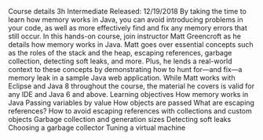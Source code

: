 Course details
3h
Intermediate
Released: 12/19/2018
By taking the time to learn how memory works in Java, you can avoid introducing problems in your code, as well as more effectively find and fix any memory errors that still occur. In this hands-on course, join instructor Matt Greencroft as he details how memory works in Java. Matt goes over essential concepts such as the roles of the stack and the heap, escaping references, garbage collection, detecting soft leaks, and more. Plus, he lends a real-world context to these concepts by demonstrating how to hunt for—and fix—a memory leak in a sample Java web application. While Matt works with Eclipse and Java 8 throughout the course, the material he covers is valid for any IDE and Java 6 and above.
Learning objectives
How memory works in Java
Passing variables by value
How objects are passed
What are escaping references?
How to avoid escaping references with collections and custom objects
Garbage collection and generation sizes
Detecting soft leaks
Choosing a garbage collector
Tuning a virtual machine
